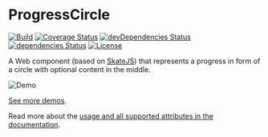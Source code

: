 # ProgressCircle

[![Build](https://api.travis-ci.org/jonathanweiss/sk-progress-circle.svg?branch=master)](https://travis-ci.org/jonathanweiss/sk-progress-circle/)
[![Coverage Status](https://coveralls.io/repos/github/jonathanweiss/sk-progress-circle/badge.svg?branch=master)](https://coveralls.io/github/jonathanweiss/sk-progress-circle?branch=master)
[![devDependencies Status](https://david-dm.org/jonathanweiss/sk-progress-circle/dev-status.png)](https://david-dm.org/jonathanweiss/sk-progress-circle?type=dev)
[![dependencies Status](https://david-dm.org/jonathanweiss/sk-progress-circle/status.png)](https://david-dm.org/jonathanweiss/sk-progress-circle)
[![License](https://img.shields.io/github/license/mashape/apistatus.svg)](https://opensource.org/licenses/mit-license.php)

A Web component (based on [SkateJS](http://skate.js.org/)) that represents a progress in form of a circle with optional content in the middle.

![Demo](https://jonathanweiss.github.io/sk-progress-circle/example_1.png)

[See more demos](https://jonathanweiss.github.io/sk-progress-circle/demo.html).

Read more about the [usage and all supported attributes in the documentation](https://jonathanweiss.github.io/sk-progress-circle/).
